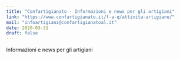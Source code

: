```yaml
---
title: "Confartigianato - Informazioni e news per gli artigiani"
link: "https://www.confartigianato.it/f-a-q/attivita-artigiane/"
mail: "infoartigiani@confartigianatoal.it"
date: 2020-03-31
draft: false
---
```


Informazioni e news per gli artigiani
